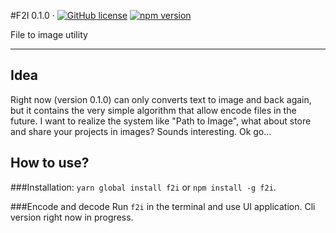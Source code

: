 #F2I 0.1.0 &middot; [![GitHub license](https://img.shields.io/badge/license-Apache_2.0-green.svg)](https://github.com/DiegoLing33/f2i/blob/master/LICENSE) [![npm version](https://img.shields.io/npm/v/f2i.svg?style=flat)](https://www.npmjs.com/package/efi)

File to image utility

---
## Idea
Right now (version 0.1.0) can only converts text to image and back again, but it contains the very simple algorithm
that allow encode files in the future. I want to realize the system like "Path to Image", what about store and share your 
projects in images? Sounds interesting. Ok go...

## How to use?
###Installation: 
`yarn global install f2i` or `npm install -g f2i`.

###Encode and decode
Run `f2i` in the terminal and use UI application. Cli version right now in progress.